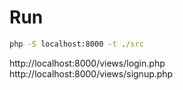 # Run
```cmd
php -S localhost:8000 -t ./src
```

http://localhost:8000/views/login.php
http://localhost:8000/views/signup.php